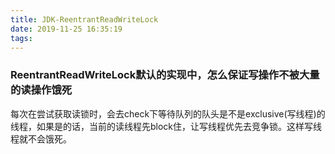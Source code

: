```yaml
---
title: JDK-ReentrantReadWriteLock
date: 2019-11-25 16:35:19
tags:
---
```


### ReentrantReadWriteLock默认的实现中，怎么保证写操作不被大量的读操作饿死
每次在尝试获取读锁时，会去check下等待队列的队头是不是exclusive(写线程)的线程，如果是的话，当前的读线程先block住，让写线程优先去竞争锁。这样写线程就不会饿死。